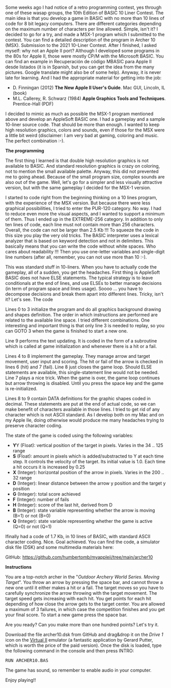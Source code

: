 Some weeks ago I had notice of a retro programming contest, yes through one of these wasap groups, the 10th Edition of BASIC 10 Liner Contest. The main idea is that you develop a game in BASIC with no more than 10 lines of code for 8 bit legacy computers. There are different categories depending on the maximum number of characters per line allowed. Simple, isn't it? I decided to go for a try, and made a MSX-1 program which I submitted to the contest. You can find a detailed description of the program in Archer 10 (MSX). Submission to the 2021 10-Liner Contest. After I finished, I asked myself: why not an Apple II port? Although I developed some programs in the 80s for Apple II, those were mostly CP/M with the Microsoft BASIC. You can find an example in Recuperación de código MBASIC para Apple II desde listados (it is in Spanish, but you can get the idea from the many pictures. Google translate might also be of some help). Anyway, it is never late for learning. And I had the appropriate material for getting into the job:

<UL>
  <LI>D. Finningan (2012) <B>The New Apple II User's Guide</B>. Mac GUI, Lincoln, IL (book)</LI>
  <LI>M.L. Callerey, R. Schwarz (1984) <B>Apple Graphics Tools and Techniques</B>. Prentice-Hall (PDF)</LI>
</UL>
  
I decided to mimic as much as possible the MSX-1 program mentioned above and develop an AppleSoft BASIC one. I had a gameplay and a sample 10-liner source code. That should be more than enough. I wanted to keep high resolution graphics, colors and sounds, even if those for the MSX were a little bit weird (disclaimer: I am very bad at gaming, coloring and music. The perfect combination :-).

<B>The programming</B>

The first thing I learned is that double high resolution graphics is not available to BASIC. And standard resolution graphics is crazy on coloring, not to mention the small available palette. Anyway, this did not prevented me to going ahead. Because of the small program size, complex sounds are also out of the game. Well, let's go for a simpler and less visually attractive version, but with the same gameplay I decided for the MSX-1 version.

I started to code right from the beginning thinking on a 10 lines program, with the experience of the MSX version. But because there were less graphical possibilities, I tried to enter the PUR-120 category. No way.  I had to reduce even more the visual aspects, and I wanted to support a minimum of them. Thus I ended up in the EXTREME-256 category. In addition to only ten lines of code, each line must not contain more than 256 characters. Overall, the code can not be larger than 2.5 Kb !!! To squeeze the code in this size you play the very old tricks. The BASIC interpreter uses a lexical analyzer that is based on keyword detection and not in delimiters. This basically means that you can write the code without white spaces. Who cares about readability !!! Then you use one-letter variables and single-digit line numbers (after all, remember, you can not use more than 10 :-). 

This was standard stuff in 10-liners. When you have to actually code the gameplay, all of a sudden, you get the headaches. First thing is AppleSoft BASIC does not have ELSE statements. The typical strategy is to leave conditionals at the end of lines, and use ELSEs to better manage decisions (in term of program space and lines usage). Soooo ... you have to decompose decisions and break them apart into different lines. Tricky, isn't it? Let's see.
The code

Lines 0 to 3 initialize the program and do all graphics background drawing and shapes definition. The order in which instructions are performed are related to the available line space. I tried different combinations. One interesting and important thing is that only line 3 is needed to replay, so you can GOTO 3 when the game is finished to start a new one.

Line 9 performs the text updating. It is coded in the form of a subroutine which is called at game initialization and whenever there is a hit or a fail.

Lines 4 to 8 implement the gameplay. They manage arrow and target movement, user input and scoring. The hit or fail of the arrow is checked in lines 6 (hit) and 7 (fail). Line 8 just closes the game loop. Should ELSE statements are available, this single-statement line would not be needed. Line 7 plays a nice trick. When the game is over, the game loop continues but arrow throwing is disabled. Until you press the space key and the game is re-initialized.

Lines 8 to 9 contain DATA definitions for the graphic shapes coded in decimal. These statements are put at the end of actual code, so we can make benefit of characters available in those lines. I tried to get rid of any character which is not ASCII standard. As I develop both on my Mac and on my Apple IIe, doing otherwise would produce me many headaches trying to preserve character coding.

The state of the game is coded using the following variables:
<UL>
<LI><B>Y</B>Y (Float): vertical position of the target in pixels. Varies in the 34 .. 125 range</LI>
<LI><B>S</B> (Float): amount in pixels which is added/substracted to Y at each time step. It controls the velocity of the target. Its initial value is 1.0. Each time a hit occurs it is increased by 0.25 </LI>
<LI><B>X</B> (Integer): horizontal position of the arrow in pixels. Varies in the 200 .. 32 range</LI>
<LI><B>D</B> (Integer): linear distance between the arrow y position and the target y position</LI>
<LI><B>G</B> (Integer): total score achieved</LI>
<LI><B>F</B> (Integer): number of fails</LI>
<LI><B>H</B> (Integer): score of the last hit, derived from D</LI>
<LI><B>B</B> (Integer): state variable representing whether the arrow is moving (B=1) or not (B=0)</LI>
<LI><B>Q</B> (Integer): state variable representing whether the game is active (Q=0) or not (Q=1)</LI>
</UL>  
Ifinally had a code of 1.7 Kb, in 10 lines of BASIC, with standard ASCII character coding. Nice. Goal achieved. You can find the code, a simulator disk file (DSK) and some multimedia materials here:

GitHub: https://github.com/humbertomb/myappleii/tree/main/archer10

<B>Instructions</B>

You are a top-notch archer in the "<I>Outdoor Archery World Series. Moving Target</I>". You throw an arrow by pressing the space bar, and cannot throw a new one until it either makes a hit or a fail. The target moves so you have to carefully synchronize the arrow throwing with the target movement. The target speed gets increasing with each hit. You get points for each hit depending of how close the arrow gets to the target center. You are allowed a maximum of 3 failures, in which case the competition finishes and you get your final score. To start a new game press the space bar.

Are you ready? Can you make more than one hundred points? Let's try it.

Download the file archer10.dsk from GitHub and drag&drop it on the <i>Drive 1</I> icon on the <A HREF="https://www.virtualii.com">Virtual II</A> emulator (a fantastic application by Gerard Putter, which is worth the price of the paid version). Once the disk is loaded, type the following command in the console and then press INTRO:

<TT>RUN ARCHER10.BAS</TT>

The game has sound, so remember to enable audio in your computer.

Enjoy playing!!




